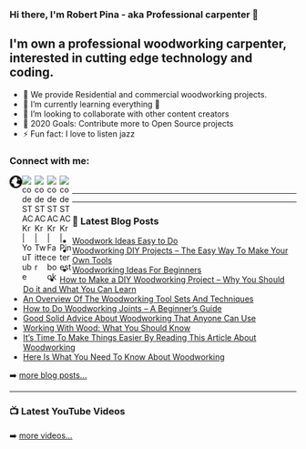 <!--
**woodworking-rob/woodworking-rob** is a ✨ _special_ ✨ repository because its `README.md` (this file) appears on your GitHub profile.

Here are some ideas to get you started:

- 🔭 We provide Residential and commercial woodworking projects.
- 🌱 I’m currently learning everything.
- 👯 I’m looking to collaborate with other content creators.
- 🤔 I’m looking for help with ...
- 💬 Ask me about ...
- 📫 How to reach me: ...
- 😄 Pronouns: ...
- ⚡ Fun fact: ...
-->



### Hi there, I'm Robert Pina - aka Professional carpenter 👋
## I'm own a professional woodworking carpenter, interested in cutting edge technology and coding.

- 🔭 We provide Residential and commercial woodworking projects.
- 🌱 I’m currently learning everything 🤣
- 👯 I’m looking to collaborate with other content creators
- 💬 2020 Goals: Contribute more to Open Source projects
- ⚡ Fun fact: I love to listen jazz


### Connect with me:

[<img align="left" alt="codeSTACKr.com" width="22px" src="https://raw.githubusercontent.com/iconic/open-iconic/master/svg/globe.svg" />][website]
[<img align="left" alt="codeSTACKr | YouTube" width="22px" src="https://cdn.jsdelivr.net/npm/simple-icons@v3/icons/youtube.svg" />][youtube]
[<img align="left" alt="codeSTACKr | Twitter" width="22px" src="https://cdn.jsdelivr.net/npm/simple-icons@v3/icons/twitter.svg" />][twitter]
[<img align="left" alt="codeSTACKr | Facebook" width="22px" src="https://cdn.jsdelivr.net/npm/simple-icons@v3/icons/facebook.svg" />][facebook]
[<img align="left" alt="codeSTACKr | Pinterest" width="22px" src="https://cdn.jsdelivr.net/npm/simple-icons@v3/icons/pinterest.svg" />][pinterest]

<br />

---

---

### 📕 Latest Blog Posts

<!-- BLOG-POST-LIST:START -->
- [Woodwork Ideas Easy to Do](https://www.woodworkcenter.com/woodwork-ideas-easy-to-do/)
- [Woodworking DIY Projects – The Easy Way To Make Your Own Tools](https://www.woodworkcenter.com/woodworking-diy-projects-the-easy-way-to-make-your-own-tools/)
- [Woodworking Ideas For Beginners](https://www.woodworkcenter.com/woodworking-ideas-for-beginners/)
- [How to Make a DIY Woodworking Project – Why You Should Do it and What You Can Learn](https://www.woodworkcenter.com/how-to-make-a-diy-woodworking-project-why-you-should-do-it-and-what-you-can-learn/)
- [An Overview Of The Woodworking Tool Sets And Techniques](https://www.woodworkcenter.com/an-overview-of-the-woodworking-tool-sets-and-techniques/)
- [How to Do Woodworking Joints – A Beginner’s Guide](https://www.woodworkcenter.com/how-to-do-woodworking-joints-a-beginners-guide/)
- [Good Solid Advice About Woodworking That Anyone Can Use](https://www.woodworkcenter.com/good-solid-advice-about-woodworking-that-anyone-can-use-4/)
- [Working With Wood: What You Should Know](https://www.woodworkcenter.com/working-with-wood-what-you-should-know-3/)
- [It’s Time To Make Things Easier By Reading This Article About Woodworking](https://www.woodworkcenter.com/its-time-to-make-things-easier-by-reading-this-article-about-woodworking-3/)
- [Here Is What You Need To Know About Woodworking](https://www.woodworkcenter.com/here-is-what-you-need-to-know-about-woodworking-4/)
<!-- BLOG-POST-LIST:END -->

➡️ [more blog posts...](https://www.woodworkcenter.com)

---

### 📺 Latest YouTube Videos
➡️ [more videos...](https://www.youtube.com/channel/UC_ZbjWiZQVpodGs4IdTFr4Q)


[website]: https://www.woodworkcenter.com
[twitter]: https://twitter.com/Woodworking_Rob
[youtube]: https://www.youtube.com/channel/UC_ZbjWiZQVpodGs4IdTFr4Q
[facebook]: https://www.facebook.com/Woodworking-100258031964332
[pinterest]: https://www.pinterest.com/Woodworking_Rob
